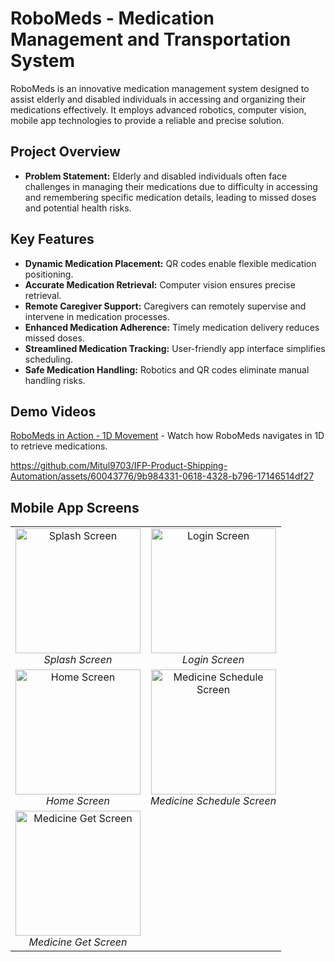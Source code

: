 # RoboMeds - Medication Management and Transportation System

RoboMeds is an innovative medication management system designed to assist elderly and disabled individuals in accessing and organizing their medications effectively. It employs advanced robotics, computer vision, mobile app technologies to provide a reliable and precise solution.

## Project Overview

- **Problem Statement:** Elderly and disabled individuals often face challenges in managing their medications due to difficulty in accessing and remembering specific medication details, leading to missed doses and potential health risks.


## Key Features

- **Dynamic Medication Placement:** QR codes enable flexible medication positioning.
- **Accurate Medication Retrieval:** Computer vision ensures precise retrieval.
- **Remote Caregiver Support:** Caregivers can remotely supervise and intervene in medication processes.
- **Enhanced Medication Adherence:** Timely medication delivery reduces missed doses.
- **Streamlined Medication Tracking:** User-friendly app interface simplifies scheduling.
- **Safe Medication Handling:** Robotics and QR codes eliminate manual handling risks.

## Demo Videos

[RoboMeds in Action - 1D Movement]([video_link_1]()) - Watch how RoboMeds navigates in 1D to retrieve medications.

https://github.com/Mitul9703/IFP-Product-Shipping-Automation/assets/60043776/9b984331-0618-4328-b796-17146514df27
   
## Mobile App Screens

<table>
  <tr>
    <td align="center">
      <img src="https://github.com/Mitul9703/IFP-Product-Shipping-Automation/assets/60043776/eeab7d16-1380-40fe-b3a1-32d9dc59deb6" alt="Splash Screen" width="200" />
      <br />
      <em>Splash Screen</em>
    </td>
    <td align="center">
      <img src="https://github.com/Mitul9703/IFP-Product-Shipping-Automation/assets/60043776/7652d5f9-4430-40e0-a742-62b9de437487" alt="Login Screen" width="200" />
      <br />
      <em>Login Screen</em>
    </td>
  </tr>
  <tr>
    <td align="center">
      <img src="https://github.com/Mitul9703/IFP-Product-Shipping-Automation/assets/60043776/64c2a04a-ca5b-4680-bdc6-93f2b0d83ca4" alt="Home Screen" width="200" />
      <br />
      <em>Home Screen</em>
    </td>
    <td align="center">
      <img src="https://github.com/Mitul9703/IFP-Product-Shipping-Automation/assets/60043776/2eececc1-46a8-49c6-ad5e-4a2a4cabf37c" alt="Medicine Schedule Screen" width="200" />
      <br />
      <em>Medicine Schedule Screen</em>
    </td>
  </tr>
  <tr>
    <td align="center">
      <img src="https://github.com/Mitul9703/IFP-Product-Shipping-Automation/assets/60043776/efcc9bc9-6dc3-41cd-8893-f1e932c50364" alt="Medicine Get Screen" width="200" />
      <br />
      <em>Medicine Get Screen</em>
    </td>
    <!-- Add more images and descriptions as needed -->
  </tr>
</table>





